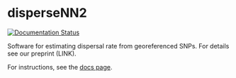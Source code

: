 # disperseNN2

[![Documentation Status](https://readthedocs.org/projects/dispersenn2/badge/?version=latest)](https://dispersenn2.readthedocs.io/en/latest/?badge=latest)

Software for estimating dispersal rate from georeferenced SNPs. For details see our preprint (LINK).

For instructions, see the [docs page](https://dispersenn2.readthedocs.io/en/latest/).